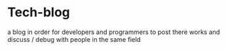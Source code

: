 # Tech-blog
a blog in order for developers and programmers to post there works and discuss / debug with people in the same field
